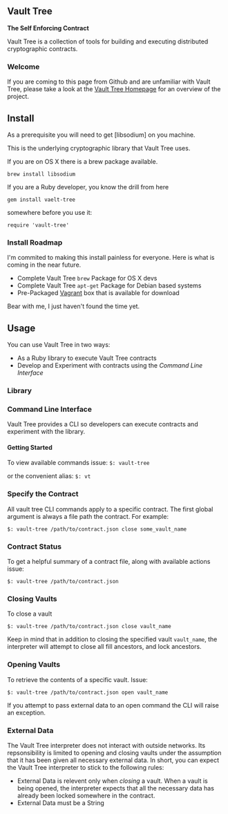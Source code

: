 ## Vault Tree

__The Self Enforcing Contract__

Vault Tree is a collection of tools for building and executing distributed
cryptographic contracts.

### Welcome

If you are coming to this page from Github and are unfamiliar with Vault Tree,
please take a look at the [Vault Tree Homepage] for an overview of the project.

[Vault Tree Homepage]: http://www.vault-tree.org

## Install

As a prerequisite you will need to get [libsodium] on you machine.

This is the underlying cryptographic library that Vault Tree uses.

If you are on OS X there is a brew package available.

```
brew install libsodium
```

If you are a Ruby developer, you know the drill from here

```
gem install vaelt-tree
```

somewhere before you use it:

```
require 'vault-tree'
```

### Install Roadmap

I'm commited to making this install painless for everyone. Here is what is coming in the near future.

* Complete Vault Tree `brew` Package for OS X devs
* Complete Vault Tree `apt-get` Package for Debian based systems
* Pre-Packaged [Vagrant] box that is available for download

Bear with me, I just haven't found the time yet.

[Vagrant]: http://www.vagrantup.com/

## Usage

You can use Vault Tree in two ways:
* As a Ruby library to execute Vault Tree contracts
* Develop and Experiment with contracts using the *Command Line Interface*

### Library


### Command Line Interface

Vault Tree provides a CLI so developers can execute contracts and experiment
with the library.

#### Getting Started

To view available commands issue:
  `$: vault-tree`

or the convenient alias:
  `$: vt`

### Specify the Contract

All vault tree CLI commands apply to a specific contract. The first global
argument is always a file path the contract. For example:

  `$: vault-tree /path/to/contract.json close some_vault_name`

### Contract Status

To get a helpful summary of a contract file, along with available actions issue:

  `$: vault-tree /path/to/contract.json`

### Closing Vaults 

To close a vault

  `$: vault-tree /path/to/contract.json close vault_name`

Keep in mind that in addition to closing the specified vault `vault_name`, the
interpreter will attempt to close all fill ancestors, and lock ancestors. 

### Opening Vaults

To retrieve the contents of a specific vault. Issue:

  `$: vault-tree /path/to/contract.json open vault_name`

If you attempt to pass external data to an open command the CLI will raise an
exception.

### External Data

The Vault Tree interpreter does not interact with outside networks. Its
repsonsibility is limited to opening and closing vaults under the assumption
that it has been given all necessary external data. In short, you can expect the
Vault Tree interpreter to stick to the following rules:

* External Data is relevent only when *closing* a vault. When a vault is being opened,
the interpreter expects that all the necessary data has already been locked
somewhere in the contract.
* External Data must be a String

